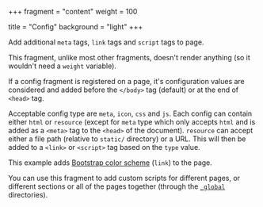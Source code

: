 +++
fragment = "content"
weight = 100

title = "Config"
background = "light"
+++

Add additional `meta` tags, `link` tags and `script` tags to page.

<!--more-->

This fragment, unlike most other fragments, doesn't render anything (so it wouldn't need a `weight` variable).

If a config fragment is registered on a page, it's configuration values are considered and added before the `</body>` tag (default) or at the end of `<head>` tag.

Acceptable config type are `meta`, `icon`, `css` and `js`. Each config can contain either `html` or `resource` (except for `meta` type which only accepts `html` and is added as a `<meta>` tag to the `<head>` of the document). `resource` can accept either a file path (relative to `static/` directory) or a URL. This will then be added to a `<link>` or `<script>` tag based on the `type` value.

This example adds [Bootstrap color scheme](https://bootswatch.com/4/united/bootstrap.min.css) (`link`) to the page.

You can use this fragment to add custom scripts for different pages, or different sections or all of the pages together (through the [`_global`](/docs/fragments/#global-fragments) directories).
